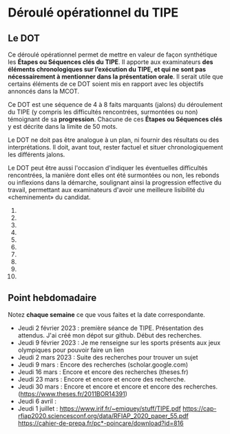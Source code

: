 # Déroulé opérationnel du TIPE

## Le DOT

Ce déroulé opérationnel permet de mettre en valeur de façon synthétique les **Étapes ou Séquences clés du TIPE**. Il apporte aux examinateurs **des éléments chronologiques sur l’exécution du TIPE, et qui ne sont pas nécessairement à mentionner dans la présentation orale**. Il serait utile que certains éléments de ce DOT soient mis en rapport avec les objectifs annoncés dans la MCOT.

Ce DOT est une séquence de 4 à 8 faits marquants (jalons) du déroulement du TIPE (y compris les difficultés rencontrées, surmontées ou non) témoignant de sa **progression**. Chacune de ces **Étapes ou Séquences clés** y est décrite dans la limite de 50 mots.

Le DOT ne doit pas être analogue à un plan, ni fournir des résultats ou des interprétations. Il doit, avant tout, rester factuel et situer chronologiquement les différents jalons.

Le DOT peut être aussi l'occasion d'indiquer les éventuelles difficultés rencontrées, la manière dont elles ont été surmontées ou non, les rebonds ou inflexions dans la démarche, soulignant ainsi la progression effective du travail, permettant aux examinateurs d'avoir une meilleure lisibilité du «cheminement» du candidat.

1. 
2. 
3. 
4. 
5. 
6. 
7. 
8. 
9. 
10. 

## Point hebdomadaire

Notez **chaque semaine** ce que vous faites et la date correspondante.

- Jeudi 2 février 2023 : première séance de TIPE. Présentation des attendus. J'ai créé mon dépot sur github. Début des recherches.
- Jeudi 9 février 2023 : Je me renseigne sur les sports présents aux jeux olympiques pour pouvoir faire un lien
- Jeudi 2 mars 2023 : Suite des recherches pour trouver un sujet
- Jeudi 9 mars : Encore des recherches (scholar.google.com)
- Jeudi 16 mars : Encore et encore des recherches (theses.fr)
- Jeudi 23 mars : Encore et encore et encore des recherche.
- Jeudi 30 mars : Encore et encore et encore et encore des recherches. (https://www.theses.fr/2011BOR14391)
- Jeudi 6 avril : 
- Jeudi 1 juillet : https://www.irif.fr/~emiquey/stuff/TIPE.pdf
https://cap-rfiap2020.sciencesconf.org/data/RFIAP_2020_paper_55.pdf
https://cahier-de-prepa.fr/pc*-poincare/download?id=816
